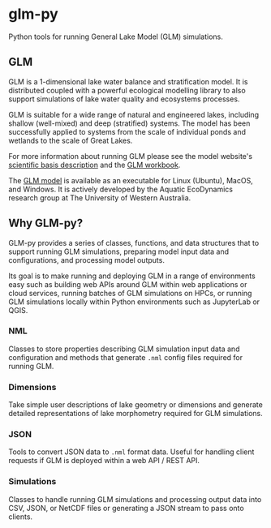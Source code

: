 # glm-py

Python tools for running General Lake Model (GLM) simulations.

## GLM

GLM is a 1-dimensional lake water balance and stratification model. It is distributed coupled with a powerful ecological modelling library to also support simulations of lake water quality and ecosystems processes.

GLM is suitable for a wide range of natural and engineered lakes, including shallow (well-mixed) and deep (stratified) systems. The model has been successfully applied to systems from the scale of individual ponds and wetlands to the scale of Great Lakes.

For more information about running GLM please see the model website's <a href="https://aed.see.uwa.edu.au/research/models/glm/overview.html" target="_blank">scientific basis description</a> and the <a href="https://aquaticecodynamics.github.io/glm-workbook/" target="_blank">GLM workbook</a>. 

The <a href="https://github.com/AquaticEcoDynamics/glm-aed/tree/main/binaries" target="_blank">GLM model</a> is available as an executable for Linux (Ubuntu), MacOS, and Windows. It is actively developed by the 
Aquatic EcoDynamics research group at The University of Western Australia.

## Why GLM-py?

GLM-py provides a series of classes, functions, and data structures that to support running GLM simulations, preparing model input data and configurations, and processing model outputs. 

Its goal is to make running and deploying GLM in a range of environments easy such as building web APIs around GLM within web applications or cloud services, running batches of GLM simulations on HPCs, or running GLM simulations locally within Python environments such as JupyterLab or QGIS. 

### NML

Classes to store properties describing GLM simulation input data and configuration and methods that generate `.nml` config files required for running GLM. 

### Dimensions

Take simple user descriptions of lake geometry or dimensions and generate detailed representations of lake morphometry required for GLM simulations.

### JSON

Tools to convert JSON data to `.nml` format data. Useful for handling client requests if GLM is deployed within a web API / REST API.

### Simulations

Classes to handle running GLM simulations and processing output data into CSV, JSON, or NetCDF files or generating a JSON stream to pass onto clients. 
